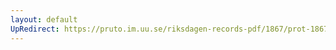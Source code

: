 ```yaml
---
layout: default
UpRedirect: https://pruto.im.uu.se/riksdagen-records-pdf/1867/prot-1867--ak--123/prot-1867--ak--123_003.pdf
---
```

